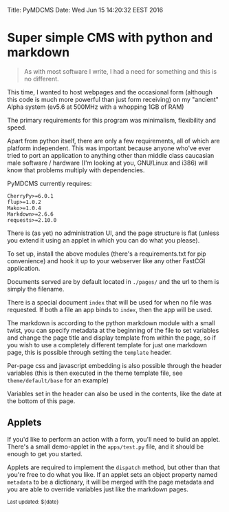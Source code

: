 Title: PyMDCMS
Date: Wed Jun 15 14:20:32 EEST 2016

# Super simple CMS with python and markdown

> As with most software I write, I had a need for something and this is no different.

This time, I wanted to host webpages and the occasional form (although this
code is much more powerful than just form receiving) on my "ancient" Alpha
system (ev5.6 at 500MHz with a whopping 1GB of RAM)

The primary requirements for this program was minimalism, flexibility and speed.

Apart from python itself, there are only a few requirements, all of which are
platform independent. This was important because anyone who've ever tried to
port an application to anything other than middle class caucasian male software / hardware (I'm looking at you, GNU/Linux and i386) will know that problems
multiply with dependencies.

PyMDCMS currently requires:

	CherryPy>=6.0.1
	flup>=1.0.2
	Mako>=1.0.4
	Markdown>=2.6.6
	requests>=2.10.0

There is (as yet) no administration UI, and the page structure is flat (unless
you extend it using an applet in which you can do what you please).

To set up, install the above modules (there's a requirements.txt for pip
convenience) and hook it up to your webserver like any other FastCGI
application.

Documents served are by default located in `./pages/` and the url to them is
simply the filename.

There is a special document `index` that will be used for when no file was
requested. If both a file an app binds to `index`, then the app will be used.

The markdown is according to the python markdown module with a small twist, you
can specify metadata at the beginning of the file to set variables and change
the page title and display template from within the page, so if you wish to 
use a completely different template for just one markdown page, this is
possible through setting the `template` header.

Per-page css and javascript embedding is also possible through the header
variables (this is then executed in the theme template file,
see `theme/default/base` for an example)

Variables set in the header can also be used in the contents, like the date
at the bottom of this page.

## Applets

If you'd like to perform an action with a form, you'll need to build an applet.
There's a small demo-applet in the `apps/test.py` file, and it should be enough
to get you started.

Applets are required to implement the `dispatch` method, but other than that
you're free to do what you like. If an applet sets an object property named
`metadata` to be a dictionary, it will be merged with the page metadata and
you are able to override variables just like the markdown pages.

<small>Last updated: ${date}</small>
